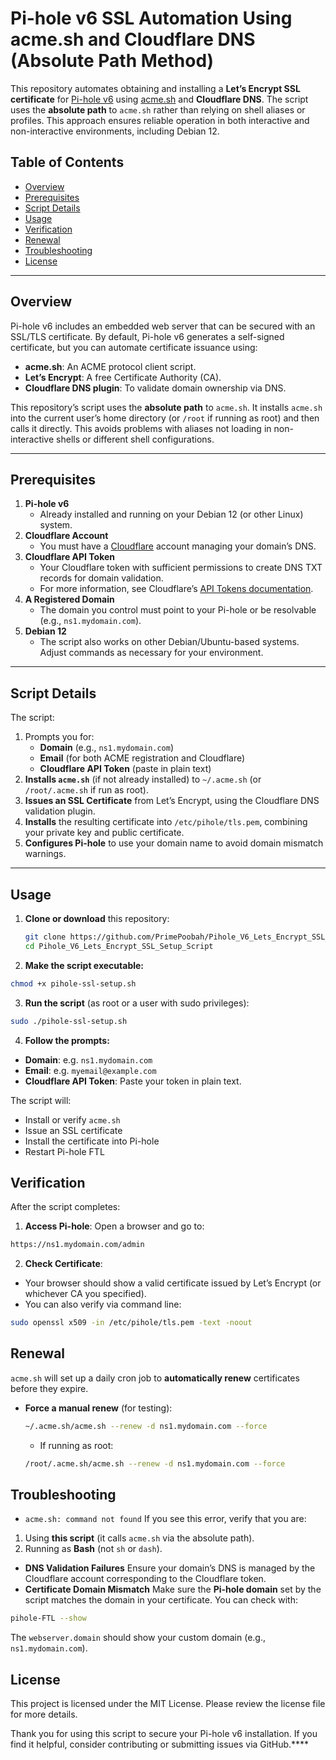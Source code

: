 # Pi-hole v6 SSL Automation Using acme.sh and Cloudflare DNS (Absolute Path Method)

This repository automates obtaining and installing a **Let’s Encrypt SSL certificate** for [Pi-hole v6](https://pi-hole.net/) using [acme.sh](https://github.com/acmesh-official/acme.sh) and **Cloudflare DNS**. The script uses the **absolute path** to `acme.sh` rather than relying on shell aliases or profiles. This approach ensures reliable operation in both interactive and non-interactive environments, including Debian 12.

## Table of Contents

- [Overview](#overview)
- [Prerequisites](#prerequisites)
- [Script Details](#script-details)
- [Usage](#usage)
- [Verification](#verification)
- [Renewal](#renewal)
- [Troubleshooting](#troubleshooting)
- [License](#license)

---

## Overview

Pi-hole v6 includes an embedded web server that can be secured with an SSL/TLS certificate. By default, Pi-hole v6 generates a self-signed certificate, but you can automate certificate issuance using:

- **acme.sh**: An ACME protocol client script.
- **Let’s Encrypt**: A free Certificate Authority (CA).
- **Cloudflare DNS plugin**: To validate domain ownership via DNS.

This repository’s script uses the **absolute path** to `acme.sh`. It installs `acme.sh` into the current user’s home directory (or `/root` if running as root) and then calls it directly. This avoids problems with aliases not loading in non-interactive shells or different shell configurations.

---

## Prerequisites

1. **Pi-hole v6**  
   - Already installed and running on your Debian 12 (or other Linux) system.
2. **Cloudflare Account**  
   - You must have a [Cloudflare](https://dash.cloudflare.com/) account managing your domain’s DNS.
3. **Cloudflare API Token**  
   - Your Cloudflare token with sufficient permissions to create DNS TXT records for domain validation.  
   - For more information, see Cloudflare’s [API Tokens documentation](https://developers.cloudflare.com/api/tokens/create/).
4. **A Registered Domain**  
   - The domain you control must point to your Pi-hole or be resolvable (e.g., `ns1.mydomain.com`).  
5. **Debian 12**  
   - The script also works on other Debian/Ubuntu-based systems. Adjust commands as necessary for your environment.

---

## Script Details

The script:
1. Prompts you for:
   - **Domain** (e.g., `ns1.mydomain.com`)
   - **Email** (for both ACME registration and Cloudflare)
   - **Cloudflare API Token** (paste in plain text)
2. **Installs `acme.sh`** (if not already installed) to `~/.acme.sh` (or `/root/.acme.sh` if run as root).
3. **Issues an SSL Certificate** from Let’s Encrypt, using the Cloudflare DNS validation plugin.
4. **Installs** the resulting certificate into `/etc/pihole/tls.pem`, combining your private key and public certificate.
5. **Configures Pi-hole** to use your domain name to avoid domain mismatch warnings.

---

## Usage

1. **Clone or download** this repository:
   ```bash
   git clone https://github.com/PrimePoobah/Pihole_V6_Lets_Encrypt_SSL_Setup_Script.git
   cd Pihole_V6_Lets_Encrypt_SSL_Setup_Script
   ```
   
2. **Make the script executable:**
  ```bash
  chmod +x pihole-ssl-setup.sh
   ```

3. **Run the script** (as root or a user with sudo privileges):
  ```bash
  sudo ./pihole-ssl-setup.sh
   ```

4. **Follow the prompts:**
  - **Domain**: e.g. `ns1.mydomain.com`
  - **Email**: e.g. `myemail@example.com`
  - **Cloudflare API Token**: Paste your token in plain text.

The script will:
  - Install or verify `acme.sh`
  - Issue an SSL certificate
  - Install the certificate into Pi-hole
  - Restart Pi-hole FTL

## Verification
After the script completes:

1. **Access Pi-hole**: Open a browser and go to:
  ```bash
  https://ns1.mydomain.com/admin
   ```

2. **Check Certificate**:
  - Your browser should show a valid certificate issued by Let’s Encrypt (or whichever CA you specified).
  - You can also verify via command line:
  ```bash
  sudo openssl x509 -in /etc/pihole/tls.pem -text -noout
   ```

## Renewal
`acme.sh` will set up a daily cron job to **automatically renew** certificates before they expire.

  - **Force a manual renew** (for testing):
    ```bash
    ~/.acme.sh/acme.sh --renew -d ns1.mydomain.com --force
    ```
     - If running as root:
      ```bash
      /root/.acme.sh/acme.sh --renew -d ns1.mydomain.com --force
      ```

## Troubleshooting
   - `acme.sh: command not found`
   If you see this error, verify that you are:
   1. Using **this script** (it calls `acme.sh` via the absolute path).
   2. Running as **Bash** (not `sh` or `dash`).
   - **DNS Validation Failures**
   Ensure your domain’s DNS is managed by the Cloudflare account corresponding to the Cloudflare token.
   - **Certificate Domain Mismatch**
   Make sure the **Pi-hole domain** set by the script matches the domain in your certificate. You can check with:
 ```bash
pihole-FTL --show
```
The `webserver.domain` should show your custom domain (e.g., `ns1.mydomain.com`).

## License
This project is licensed under the MIT License. Please review the license file for more details.

Thank you for using this script to secure your Pi-hole v6 installation. If you find it helpful, consider contributing or submitting issues via GitHub.****
